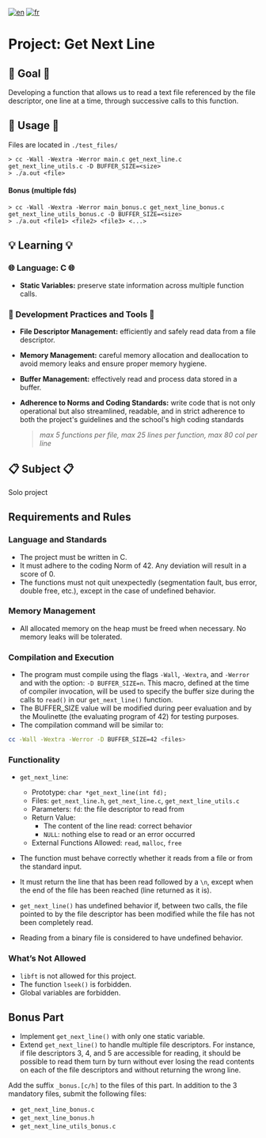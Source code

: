 [![en](https://img.shields.io/badge/lang-en-purple.svg)](https://github.com/nfauconn/get_next_line/blob/master/README.md)
[![fr](https://img.shields.io/badge/lang-fr-pink.svg)](https://github.com/nfauconn/get_next_line/blob/master/README.fr.md)

# Project: Get Next Line

## 🏁 Goal 🏁
Developing a function that allows us to read a text file referenced by the file descriptor, one line at a time, through successive calls to this function.

## 🚀 Usage 🚀

Files are located in `./test_files/`

```shell
> cc -Wall -Wextra -Werror main.c get_next_line.c get_next_line_utils.c -D BUFFER_SIZE=<size>
> ./a.out <file>
```

#### Bonus (multiple fds)

```shell
> cc -Wall -Wextra -Werror main_bonus.c get_next_line_bonus.c get_next_line_utils_bonus.c -D BUFFER_SIZE=<size>
> ./a.out <file1> <file2> <file3> <...>
```

## 💡 Learning 💡

### 🌐 Language: C 🌐

- **Static Variables:** preserve state information across multiple function calls.

### 🔧 Development Practices and Tools 🔧

- **File Descriptor Management:** efficiently and safely read data from a file descriptor.

- **Memory Management:** careful memory allocation and deallocation to avoid memory leaks and ensure proper memory hygiene.

- **Buffer Management:** effectively read and process data stored in a buffer.

- **Adherence to Norms and Coding Standards:** write code that is not only operational but also streamlined, readable, and in strict adherence to both the project's guidelines and the school's high coding standards
  > *max 5 functions per file, max 25 lines per function, max 80 col per line*

## 📋 Subject 📋

Solo project

## Requirements and Rules

### Language and Standards
- The project must be written in C.
- It must adhere to the coding Norm of 42. Any deviation will result in a score of 0.
- The functions must not quit unexpectedly (segmentation fault, bus error, double free, etc.), except in the case of undefined behavior.

### Memory Management
- All allocated memory on the heap must be freed when necessary. No memory leaks will be tolerated.

### Compilation and Execution
- The program must compile using the flags `-Wall`, `-Wextra`, and `-Werror` and with the option: `-D BUFFER_SIZE=n`. This macro, defined at the time of compiler invocation, will be used to specify the buffer size during the calls to `read()` in our `get_next_line()` function.
- The BUFFER_SIZE value will be modified during peer evaluation and by the Moulinette (the evaluating program of 42) for testing purposes.
- The compilation command will be similar to: 
```bash
cc -Wall -Wextra -Werror -D BUFFER_SIZE=42 <files>
```

### Functionality
- `get_next_line`:
  - Prototype: `char *get_next_line(int fd);`
  - Files: `get_next_line.h`, `get_next_line.c`, `get_next_line_utils.c`
  - Parameters: `fd`: the file descriptor to read from
  - Return Value: 
    - The content of the line read: correct behavior
    - `NULL`: nothing else to read or an error occurred
  - External Functions Allowed: `read`, `malloc`, `free`

- The function must behave correctly whether it reads from a file or from the standard input.
 
- It must return the line that has been read followed by a `\n`, except when the end of the file has been reached (line returned as it is).

- `get_next_line()` has undefined behavior if, between two calls, the file pointed to by the file descriptor has been modified while the file has not been completely read.
- Reading from a binary file is considered to have undefined behavior.

### What’s Not Allowed
- `libft` is not allowed for this project.
- The function `lseek()` is forbidden.
- Global variables are forbidden.

## Bonus Part

- Implement `get_next_line()` with only one static variable.
- Extend `get_next_line()` to handle multiple file descriptors. For instance, if file descriptors 3, 4, and 5 are accessible for reading, it should be possible to read them turn by turn without ever losing the read contents on each of the file descriptors and without returning the wrong line.

Add the suffix `_bonus.[c/h]` to the files of this part. In addition to the 3 mandatory files, submit the following files:
- `get_next_line_bonus.c`
- `get_next_line_bonus.h`
- `get_next_line_utils_bonus.c`
